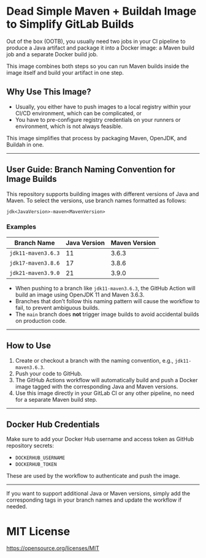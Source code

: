 # Dead Simple Maven + Buildah Image to Simplify GitLab Builds

Out of the box (OOTB), you usually need two jobs in your CI pipeline to produce a Java artifact and package it into a Docker image: a Maven build job and a separate Docker build job.

This image combines both steps so you can run Maven builds inside the image itself and build your artifact in one step.

## Why Use This Image?

- Usually, you either have to push images to a local registry within your CI/CD environment, which can be complicated, or  
- You have to pre-configure registry credentials on your runners or environment, which is not always feasible.

This image simplifies that process by packaging Maven, OpenJDK, and Buildah in one.

---

## User Guide: Branch Naming Convention for Image Builds

This repository supports building images with different versions of Java and Maven. To select the versions, use branch names formatted as follows:



```
jdk<JavaVersion>-maven<MavenVersion>
```


### Examples

| Branch Name        | Java Version | Maven Version |
|--------------------|--------------|---------------|
| `jdk11-maven3.6.3` | 11           | 3.6.3         |
| `jdk17-maven3.8.6` | 17           | 3.8.6         |
| `jdk21-maven3.9.0` | 21           | 3.9.0         |

- When pushing to a branch like `jdk11-maven3.6.3`, the GitHub Action will build an image using OpenJDK 11 and Maven 3.6.3.
- Branches that don’t follow this naming pattern will cause the workflow to fail, to prevent ambiguous builds.
- The `main` branch does **not** trigger image builds to avoid accidental builds on production code.

---

## How to Use

1. Create or checkout a branch with the naming convention, e.g., `jdk11-maven3.6.3`.
2. Push your code to GitHub.
3. The GitHub Actions workflow will automatically build and push a Docker image tagged with the corresponding Java and Maven versions.
4. Use this image directly in your GitLab CI or any other pipeline, no need for a separate Maven build step.

---

## Docker Hub Credentials

Make sure to add your Docker Hub username and access token as GitHub repository secrets:

- `DOCKERHUB_USERNAME`  
- `DOCKERHUB_TOKEN`

These are used by the workflow to authenticate and push the image.

---

If you want to support additional Java or Maven versions, simply add the corresponding tags in your branch names and update the workflow if needed.

# MIT License

https://opensource.org/licenses/MIT